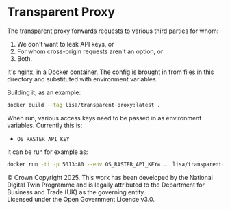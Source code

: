 # Transparent Proxy

The transparent proxy forwards requests to various third parties for whom:

1. We don't want to leak API keys, or
2. For whom cross-origin requests aren't an option, or
3. Both.

It's nginx, in a Docker container. The config is brought in from files in this directory and substituted with environment variables.

Building it, as an example:

```bash
docker build --tag lisa/transparent-proxy:latest .
```

When run, various access keys need to be passed in as environment variables. Currently this is:

- `OS_RASTER_API_KEY`

It can be run for example as:

```bash
docker run -ti -p 5013:80 --env OS_RASTER_API_KEY=... lisa/transparent-proxy:latest
```

© Crown Copyright 2025. This work has been developed by the National Digital Twin Programme and is legally attributed to the Department for Business and Trade (UK) as the governing entity.  
Licensed under the Open Government Licence v3.0.  
